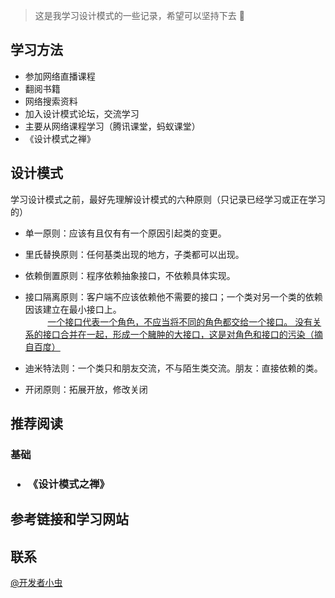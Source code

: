>这是我学习设计模式的一些记录，希望可以坚持下去 👊

学习方法
-
+ 参加网络直播课程
+ 翻阅书籍
+ 网络搜索资料
+ 加入设计模式论坛，交流学习
+ 主要从网络课程学习（腾讯课堂，蚂蚁课堂）
+ 《设计模式之禅》 

设计模式
-
学习设计模式之前，最好先理解设计模式的六种原则（只记录已经学习或正在学习的）
+ 单一原则：应该有且仅有有一个原因引起类的变更。
+ 里氏替换原则：任何基类出现的地方，子类都可以出现。
+ 依赖倒置原则：程序依赖抽象接口，不依赖具体实现。
+ 接口隔离原则：客户端不应该依赖他不需要的接口；一个类对另一个类的依赖因该建立在最小接口上。<br/>
&nbsp;&nbsp;&nbsp;&nbsp;&nbsp;&nbsp;&nbsp;&nbsp; <u>一个接口代表一个角色，不应当将不同的角色都交给一个接口。
没有关系的接口合并在一起，形成一个臃肿的大接口，这是对角色和接口的污染（摘自百度）</u> 

+ 迪米特法则：一个类只和朋友交流，不与陌生类交流。朋友：直接依赖的类。
+ 开闭原则：拓展开放，修改关闭

推荐阅读
-
<h3>基础<h3/>
<ul>
    <li>《设计模式之禅》</li>
</ul>


参考链接和学习网站
-

联系
-
[@开发者小虫](https://weibo.com/p/1005055730839620/home?is_all=1)
